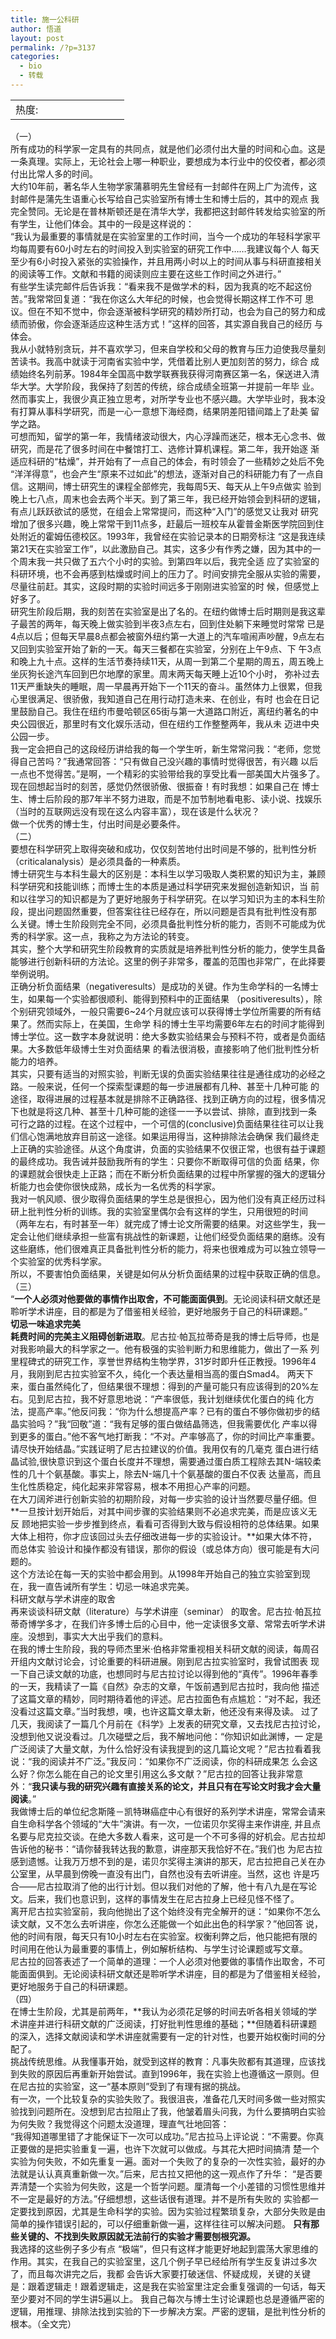 ```yaml
---
title: 施一公科研
author: 悟道
layout: post
permalink: /?p=3137
categories:
  - bio
  - 转载
---
```

<table>
  <tr cellpadding=0><td>
    热度:
  </td><td cellpadding=0><img src='http://210.75.224.29/wordpress/wp-content/plugins/statpresscn/images/sun.gif' width=10 height=10 border=0 /></td><td cellpadding=0><img src='http://210.75.224.29/wordpress/wp-content/plugins/statpresscn/images/sun_dark.gif' width=10 height=10 border=0 /></td><td cellpadding=0><img src='http://210.75.224.29/wordpress/wp-content/plugins/statpresscn/images/sun_dark.gif' width=10 height=10 border=0 /></td><td cellpadding=0><img src='http://210.75.224.29/wordpress/wp-content/plugins/statpresscn/images/sun_dark.gif' width=10 height=10 border=0 /></td><td cellpadding=0><img src='http://210.75.224.29/wordpress/wp-content/plugins/statpresscn/images/sun_dark.gif' width=10 height=10 border=0 /></td></tr>
</table>

（一）  
所有成功的科学家一定具有的共同点，就是他们必须付出大量的时间和心血。这是一条真理。实际上，无论社会上哪一种职业，要想成为本行业中的佼佼者，都必须付出比常人多的时间。  
大约10年前，著名华人生物学家蒲慕明先生曾经有一封邮件在网上广为流传，这封邮件是蒲先生语重心长写给自己实验室所有博士生和博士后的，其中的观点 我完全赞同。无论是在普林斯顿还是在清华大学，我都把这封邮件转发给实验室的所有学生，让他们体会。其中的一段是这样说的：  
“我认为最重要的事情就是在实验室里的工作时间，当今一个成功的年轻科学家平均每周要有60小时左右的时间投入到实验室的研究工作中……我建议每个人 每天至少有6小时投入紧张的实验操作，并且用两小时以上的时间从事与科研直接相关的阅读等工作。文献和书籍的阅读则应主要在这些工作时间之外进行。”  
有些学生读完邮件后告诉我：“看来我不是做学术的料，因为我真的吃不起这份苦。”我常常回复道：“我在你这么大年纪的时候，也会觉得长期这样工作不可 思议。但在不知不觉中，你会逐渐被科学研究的精妙所打动，也会为自己的努力和成绩而骄傲，你会逐渐适应这种生活方式！”这样的回答，其实源自我自己的经历 与体会。  
我从小就特别贪玩，并不喜欢学习，但来自学校和父母的教育与压力迫使我尽量刻苦读书。我高中就读于河南省实验中学，凭借着比别人更加刻苦的努力，综合 成绩始终名列前茅。1984年全国高中数学联赛我获得河南赛区第一名，保送进入清华大学。大学阶段，我保持了刻苦的传统，综合成绩全班第一并提前一年毕 业。然而事实上，我很少真正独立思考，对所学专业也不感兴趣。大学毕业时，我本没有打算从事科学研究，而是一心一意想下海经商，结果阴差阳错间踏上了赴美 留学之路。  
可想而知，留学的第一年，我情绪波动很大，内心浮躁而迷茫，根本无心念书、做研究，而是花了很多时间在中餐馆打工、选修计算机课程。第二年，我开始逐 渐适应科研的“枯燥”，并开始有了一点自己的体会，有时领会了一些精妙之处后不免 “洋洋得意”，也会产生“原来不过如此”的想法，逐渐对自己的科研能力有了一点自信。这期间，博士研究生的课程全部修完，我每周5天、每天从上午9点做实 验到晚上七八点，周末也会去两个半天。到了第三年，我已经开始领会到科研的逻辑，有点儿跃跃欲试的感觉，在组会上常常提问，而这种“入门”的感觉又让我对 研究增加了很多兴趣，晚上常常干到11点多，赶最后一班校车从霍普金斯医学院回到住处附近的霍姆伍德校区。1993年，我曾经在实验记录本的日期旁标注 “这是我连续第21天在实验室工作”，以此激励自己。其实，这多少有作秀之嫌，因为其中的一个周末我一共只做了五六个小时的实验。到第四年以后，我完全适 应了实验室的科研环境，也不会再感到枯燥或时间上的压力了。时间安排完全服从实验的需要，尽量往前赶。其实，这段时期的实验时间远多于刚刚进实验室的时 候，但感觉上好多了。  
研究生阶段后期，我的刻苦在实验室是出了名的。在纽约做博士后时期则是我这辈子最苦的两年，每天晚上做实验到半夜3点左右，回到住处躺下来睡觉时常常 已是4点以后；但每天早晨8点都会被窗外纽约第一大道上的汽车喧闹声吵醒，9点左右又回到实验室开始了新的一天。每天三餐都在实验室，分别在上午9点、下 午3点和晚上九十点。这样的生活节奏持续11天，从周一到第二个星期的周五，周五晚上坐灰狗长途汽车回到巴尔地摩的家里。周末两天每天睡上近10个小时， 弥补过去11天严重缺失的睡眠，周一早晨再开始下一个11天的奋斗。虽然体力上很累，但我心里很满足、很骄傲，我知道自己在用行动打造未来、在创业，有时 也会在日记里鼓励自己。我住在纽约市曼哈顿区65街与第一大道路口附近，离纽约著名的中央公园很近，那里时有文化娱乐活动，但在纽约工作整整两年，我从未 迈进中央公园一步。  
我一定会把自己的这段经历讲给我的每一个学生听，新生常常问我：“老师，您觉得自己苦吗？”我通常回答：“只有做自己没兴趣的事情时觉得很苦，有兴趣 以后一点也不觉得苦。”是啊，一个精彩的实验带给我的享受比看一部美国大片强多了。现在回想起当时的刻苦，感觉仍然很骄傲、很振奋！有时我想：如果自己在 博士生、博士后阶段的那7年半不努力进取，而是不加节制地看电影、读小说、找娱乐（当时的互联网远没有现在这么内容丰富），现在该是什么状况？  
做一个优秀的博士生，付出时间是必要条件。  
（二）  
要想在科学研究上取得突破和成功，仅仅刻苦地付出时间是不够的，批判性分析（criticalanalysis）是必须具备的一种素质。  
博士研究生与本科生最大的区别是：本科生以学习吸取人类积累的知识为主，兼顾科学研究和技能训练；而博士生的本质是通过科学研究来发掘创造新知识，当 前和以往学习的知识都是为了更好地服务于科学研究。在以学习知识为主的本科生阶段，提出问题固然重要，但答案往往已经存在，所以问题是否具有批判性没有那 么关键。博士生阶段则完全不同，必须具备批判性分析的能力，否则不可能成为优秀的科学家。这一点，我称之为方法论的转变。  
其实，整个大学和研究生阶段教育的实质就是培养批判性分析的能力，使学生具备能够进行创新科研的方法论。这里的例子非常多，覆盖的范围也非常广，在此择要举例说明。  
正确分析负面结果（negativeresults）是成功的关键。作为生命学科的一名博士生，如果每一个实验都很顺利、能得到预料中的正面结果 （positiveresults），除个别研究领域外，一般只需要6~24个月就应该可以获得博士学位所需要的所有结果了。然而实际上，在美国，生命学 科的博士生平均需要6年左右的时间才能得到博士学位。这一数字本身就说明：绝大多数实验结果会与预料不符，或者是负面结果。大多数低年级博士生对负面结果 的看法很消极，直接影响了他们批判性分析能力的培养。  
其实，只要有适当的对照实验，判断无误的负面实验结果往往是通往成功的必经之路。一般来说，任何一个探索型课题的每一步进展都有几种、甚至十几种可能 的途径，取得进展的过程基本就是排除不正确路径、找到正确方向的过程，很多情况下也就是将这几种、甚至十几种可能的途径一一予以尝试、排除，直到找到一条 可行之路的过程。在这个过程中，一个可信的(conclusive)负面结果往往可以让我们信心饱满地放弃目前这一途径。如果运用得当，这种排除法会确保 我们最终走上正确的实验途径。从这个角度讲，负面的实验结果不仅很正常，也很有益于课题的最终成功。我告诫并鼓励我所有的学生：只要你不断取得可信的负面 结果，你的课题就会很快走上正路；而在不断分析负面结果的过程中所掌握的强大的逻辑分析能力也会使你很快成熟，成长为一名优秀的科学家。  
我对一帆风顺、很少取得负面结果的学生总是很担心，因为他们没有真正经历过科研上批判性分析的训练。我的实验室里偶尔会有这样的学生，只用很短的时间 （两年左右，有时甚至一年）就完成了博士论文所需要的结果。对这些学生，我一定会让他们继续承担一些富有挑战性的新课题，让他们经受负面结果的磨练。没有 这些磨练，他们很难真正具备批判性分析的能力，将来也很难成为可以独立领导一个实验室的优秀科学家。  
所以，不要害怕负面结果，关键是如何从分析负面结果的过程中获取正确的信息。  
（三）  
“**一个人必须对他要做的事情作出取舍，不可能面面俱到**。无论阅读科研文献还是聆听学术讲座，目的都是为了借鉴相关经验，更好地服务于自己的科研课题。”  
**切忌一味追求完美**  
**耗费时间的完美主义阻碍创新进取**。尼古拉·帕瓦拉蒂奇是我的博士后导师，也是对我影响最大的科学家之一。他有极强的实验判断力和思维能力，做出了一系 列里程碑式的研究工作，享誉世界结构生物学界，31岁时即升任正教授。1996年4月，我刚到尼古拉实验室不久，纯化一个表达量相当高的蛋白Smad4。 两天下来，蛋白虽然纯化了，但结果很不理想：得到的产量可能只有应该得到的20%左右。见到尼古拉，我不好意思地说：“产率很低，我计划继续优化蛋白的纯 化方法，提高产率。”他反问我：“你为什么想提高产率？已有的蛋白不够你做初步的结晶实验吗？”我“回敬”道：“我有足够的蛋白做结晶筛选，但我需要优化 产率以得到更多的蛋白。”他不客气地打断我：“不对。产率够高了，你的时间比产率重要。请尽快开始结晶。”实践证明了尼古拉建议的价值。我用仅有的几毫克 蛋白进行结晶试验,很快意识到这个蛋白长度并不理想，需要通过蛋白质工程除去其N-端较柔性的几十个氨基酸。事实上，除去N-端几十个氨基酸的蛋白不仅表 达量高，而且生化性质稳定，纯化起来非常容易，根本不用担心产率的问题。  
在大刀阔斧进行创新实验的初期阶段，对每一步实验的设计当然要尽量仔细。但**一旦按计划开始后，对其中间步骤的实验结果则不必追求完美，而是应该义无反 顾地把实验一步步推到终点，看看可否得到大致与假设相符的总体结果。如果大体上相符，你才应该回过头去仔细改进每一步的实验设计。**如果大体不符，而总体实 验设计和操作都没有错误，那你的假设（或总体方向）很可能是有大问题的。  
这个方法论在每一天的实验中都会用到。从1998年开始自己的独立实验室到现在，我一直告诫所有学生：切忌一味追求完美。  
科研文献与学术讲座的取舍  
再来谈谈科研文献（literature）与学术讲座（seminar） 的取舍。尼古拉·帕瓦拉蒂奇博学多才，在我们许多博士后的心目中，他一定读很多文章、常常去听学术讲座。没想到，事实大大出乎我们的意料。  
在我的博士生阶段，我的导师杰里米·伯格非常重视相关科研文献的阅读，每周召开组内文献讨论会，讨论重要的科研进展。刚到尼古拉实验室时，我曾试图表 现一下自己读文献的功底，也想同时与尼古拉讨论以得到他的“真传”。1996年春季的一天，我精读了一篇《自然》杂志的文章，午饭前遇到尼古拉时，我向他 描述了这篇文章的精妙，同时期待着他的评述。尼古拉面色有点尴尬：“对不起，我还没看过这篇文章。”当时我想，噢，也许这篇文章太新，他还没有来得及读。 过了几天，我阅读了一篇几个月前在《科学》上发表的研究文章，又去找尼古拉讨论，没想到他又说没看过。几次碰壁之后，我不解地问他：“你知识如此渊博，一 定是广泛阅读了大量文献，为什么恰好没有读我提到的这几篇论文呢？”尼古拉看着我说：“我的阅读并不广泛。”我反问：“如果你不广泛阅读，你的科研成果怎 么会这么好？你怎么能在自己的论文里引用这么多文献？”尼古拉的回答让我非常意外：“**我只读与我的研究兴趣有直接关系的论文，并且只有在写论文时我才会大量阅读**。”  
我做博士后的单位纪念斯隆－凯特琳癌症中心有很好的系列学术讲座，常常会请来自生命科学各个领域的“大牛”演讲。有一次，一位诺贝尔奖得主来作讲座, 并且点名要与尼克拉交谈。在绝大多数人看来，这可是一个不可多得的好机会。尼古拉却告诉他的秘书：“请你替我转达我的歉意，讲座那天我恰好不在。”我们也 为尼古拉感到遗憾。让我万万想不到的是，诺贝尔奖得主演讲的那天，尼古拉把自己关在办公室里，从早晨到傍晚一直没有出门，自然也没有去听讲座。当然，这也 许是巧合——尼古拉取消了他的出行计划。但以我们对他的了解，他十有八九是在写论文。后来，我们也意识到，这样的事情发生在尼古拉身上已经见怪不怪了。  
离开尼古拉实验室前，我向他抛出了这个始终没有完全解开的谜：“如果你不怎么读文献，又不怎么去听讲座，你怎么还能做一个如此出色的科学家？”他回答 说，他的时间有限，每天只有10小时左右在实验室。权衡利弊之后，他只能把有限的时间用在他认为最重要的事情上，例如解析结构、与学生讨论课题或写文章。  
尼古拉的回答表述了一个简单的道理：一个人必须对他要做的事情作出取舍，不可能面面俱到。无论阅读科研文献还是聆听学术讲座，目的都是为了借鉴相关经验，更好地服务于自己的科研课题。  
（四）  
在博士生阶段，尤其是前两年，**我认为必须花足够的时间去听各相关领域的学术讲座并进行科研文献的广泛阅读，打好批判性思维的基础；**但随着科研课题的深入，选择文献阅读和学术讲座就需要有一定的针对性，也要开始权衡时间的分配了。  
挑战传统思维。从我懂事开始，就受到这样的教育：凡事失败都有其道理，应该找到失败的原因后再重新开始尝试。直到1996年，我在实验上也遵循这一原则。但在尼古拉的实验室，这一“基本原则”受到了有理有据的挑战。  
有一次，一个比较复杂的实验失败了。我很沮丧，准备花几天时间多做一些对照实验找到问题所在。没想到尼古拉阻止了我，他皱着眉头问我，为什么要搞明白实验为何失败？我觉得这个问题太没道理，理直气壮地回答：  
“我得知道哪里错了才能保证下一次可以成功。”尼古拉马上评论说：“不需要。你真正要做的是把实验重复一遍，也许下次就可以做成。与其花大把时间搞清 楚一个实验为何失败，不如先重复一遍。面对一个失败了的复杂的一次性实验，最好的办法就是认认真真重新做一次。”后来，尼古拉又把他的这一观点作了升华： “是否要弄清楚一个实验为何失败，这是一个哲学问题。厘清每一个小差错的习惯性思维并不一定是最好的方法。”仔细想想，这些话很有道理。并不是所有失败的 实验都一定要找到原因，尤其是生命科学的实验。因为实验过程繁琐复杂，大部分失败是由简单的操作错误引起的，可以仔细重新做一遍，这样往往可以解决问题。 **只有那些关键的、不找到失败原因就无法前行的实验才需要刨根究源。**  
我选择的这些例子多少有点 “极端”，但只有这样才能更好地起到震荡大家思维的作用。其实，在我自己的实验室里，这几个例子早已经给所有学生反复讲过多次了，而且每次讲完之后，我都 会告诉大家要打破迷信、怀疑成规，关键的关键是：跟着逻辑走！跟着逻辑走，这是我在实验室里注定会重复强调的一句话，每天至少要对不同的学生讲5遍以上。 我自己每次与博士生讨论课题也总是遵循严密的逻辑，用推理、排除法找到实验的下一步解决方案。严密的逻辑，是批判性分析的根本。（全文完）